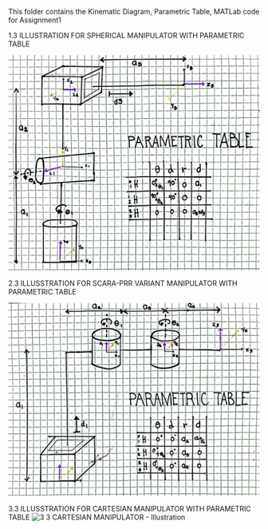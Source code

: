 This folder contains the Kinematic Diagram, Parametric Table, MATLab code for Assignment1

1.3 ILLUSTRATION FOR SPHERICAL MANIPULATOR WITH PARAMETRIC TABLE

![ILLUSTRATION 1](https://github.com/ImangTimang/CYLINDRICAL_GROUP11_ASSIGNMENT_2024/blob/main/ASSIGNMENT1/1.3%20Spherical%20Manipulator%20-%20Illustration.jpg?raw=true)

2.3 ILLUSSTRATION FOR SCARA-PRR VARIANT MANIPULATOR WITH PARAMETRIC TABLE

![ILLUSTRATION 2](https://github.com/ImangTimang/CYLINDRICAL_GROUP11_ASSIGNMENT_2024/blob/main/ASSIGNMENT1/SCARA-%20PRR%20VARIANT%20ILLUSTRATION.jpg?raw=true)

3.3 ILLUSSTRATION FOR CARTESIAN MANIPULATOR WITH PARAMETRIC TABLE
![3 3 CARTESIAN MANIPULATOR - Illustration](https://github.com/ImangTimang/CYLINDRICAL_GROUP11_ASSIGNMENT_2024/assets/157549014/d6601192-5853-4828-a777-41ae2fabc4e6)
